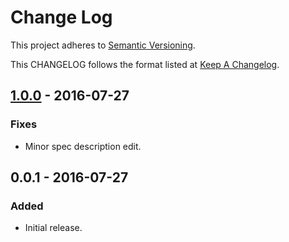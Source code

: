 # Change Log

This project adheres to [Semantic Versioning](http://semver.org/).

This CHANGELOG follows the format listed at [Keep A Changelog](http://keepachangelog.com/).

## [1.0.0] - 2016-07-27

### Fixes

- Minor spec description edit.

## 0.0.1 - 2016-07-27

### Added

- Initial release.

[Unreleased]: https://github.com/sensu-extensions/sensu-extensions-debug/compare/v1.0.0...HEAD
[1.0.0]: https://github.com/sensu-extensions/sensu-extensions-debug/compare/v0.0.1...v1.0.0
